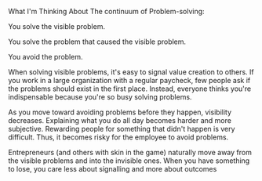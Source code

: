 What I'm Thinking About
The continuum of Problem-solving:

You solve the visible problem.

You solve the problem that caused the visible problem.

You avoid the problem.

When solving visible problems, it's easy to signal value creation to others. If you work in a large organization with a regular paycheck, few people ask if the problems should exist in the first place. Instead, everyone thinks you're indispensable because you're so busy solving problems.

As you move toward avoiding problems before they happen, visibility decreases. Explaining what you do all day becomes harder and more subjective. Rewarding people for something that didn't happen is very difficult. Thus, it becomes risky for the employee to avoid problems.

Entrepreneurs (and others with skin in the game) naturally move away from the visible problems and into the invisible ones. When you have something to lose, you care less about signalling and more about outcomes
